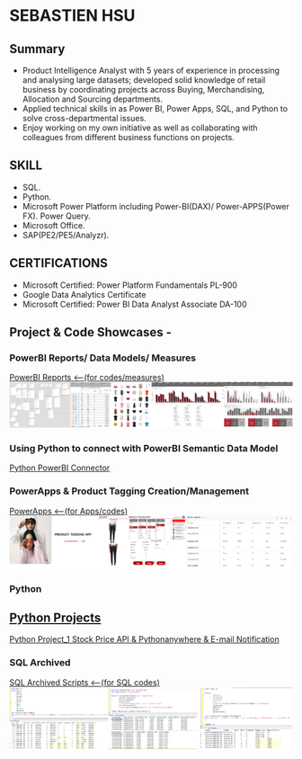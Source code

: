 # SEBASTIEN HSU

## Summary
* Product Intelligence Analyst with 5 years of experience in processing and analysing large datasets; developed solid knowledge of retail business by coordinating projects across Buying, Merchandising, Allocation and Sourcing departments.
* Applied technical skills in as Power BI, Power Apps, SQL, and Python to solve cross-departmental issues.
* Enjoy working on my own initiative as well as collaborating with colleagues from different business functions on projects.

## SKILL
* SQL.
* Python.
* Microsoft Power Platform including Power-BI(DAX)/ Power-APPS(Power FX). Power Query.
* Microsoft Office.
* SAP(PE2/PE5/Analyzr).

## CERTIFICATIONS
* Microsoft Certified: Power Platform Fundamentals PL-900
* Google Data Analytics Certificate
* Microsoft Certified: Power BI Data Analyst Associate DA-100

## Project & Code Showcases - 

### PowerBI Reports/ Data Models/ Measures
[PowerBI Reports <--(for codes/measures)](https://sebsebsebsebtimes4.github.io/PowerBI-Reports/)
![alt text](bi.png)


### Using Python to connect with PowerBI Semantic Data Model
[Python PowerBI Connector](https://sebsebsebsebtimes4.github.io/Python-for-BI-Semantic-Data-Model-Connector/)


### PowerApps & Product Tagging Creation/Management
[PowerApps <--(for Apps/codes)](https://sebsebsebsebtimes4.github.io/Power_Apps/)
![alt text](tagging.png)


### Python
[Python Projects](https://sebsebsebsebtimes4.github.io/Python/)
-
[Python Project_1 Stock Price API & Pythonanywhere & E-mail Notification](https://github.com/sebsebsebsebtimes4/Python/blob/main/README.md#project_1)


### SQL Archived
[SQL Archived Scripts <--(for SQL codes)](https://sebsebsebsebtimes4.github.io/SQL_Archived/)
![alt text](sql.png)








